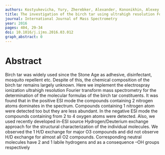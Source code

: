 ```yaml
---
authors: Kostyukevicha, Yury, Zherebker, Alexander, Kononikhin, Alexey, Popov, Igor, Perminova, Irina, Nikolaev, Eugene
title: The investigation of the birch tar using ultrahigh resolution Fourier transform ion cyclotron resonance mass spectrometry and Hydrogen/Deuterium exchange approach
journal: International Journal of Mass Spectrometry
year: 2016
pages: 404, 29-34
doi: 10.1016/j.ijms.2016.03.012
graph_abstract: 0
---
```


# Abstract 

 Birch tar was widely used since the Stone Age as adhesive, disinfectant, mosquito repellent etc. Despite of this, the chemical composition of the birch tar remains largely unknown. Here we implement the electrospray ionization ultrahigh resolution Fourier transform mass spectrometry for the determination of the molecular formulas of the birch tar constituents. It was found that in the positive ESI mode the compounds containing 2 nitrogen atoms dominates in the spectrum. Compounds containing 1 nitrogen atom were detected too but they are less abundant. In the negative ESI mode the compounds containing from 2 to 4 oxygen atoms were detected. Also, we used recently developed in-ESI source Hydrogen/Deuterium exchange approach for the structural characterization of the individual molecules. We observed the 1 H/D exchange for major O3 compounds and did not observe H/D exchange for almost all O2 compounds. Corresponding neutral molecules have 2 and 1 labile hydrogens and as a consequence –OH groups respectively